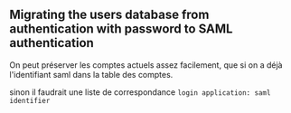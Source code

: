 Migrating the users database from authentication with password to SAML authentication
-------------------------------------------------------------------------------------


On peut préserver les comptes actuels assez facilement, que si 
on a déjà l'identifiant saml dans la table des comptes.

sinon il faudrait une liste de correspondance `login application: saml identifier`

